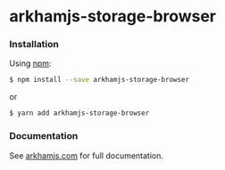# arkhamjs-storage-browser

### Installation

Using [npm](https://www.npmjs.com/):
```bash
$ npm install --save arkhamjs-storage-browser
```
or
```bash
$ yarn add arkhamjs-storage-browser
```

### Documentation

See [arkhamjs.com](http://www.arkhamjs.com) for full documentation.
